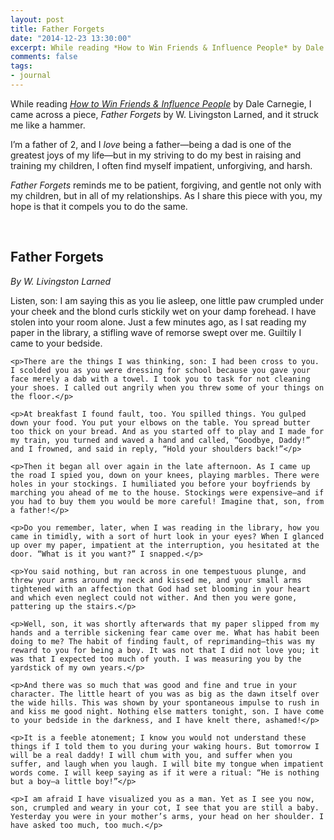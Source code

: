 ```yaml
---
layout: post
title: Father Forgets
date: "2014-12-23 13:30:00"
excerpt: While reading *How to Win Friends & Influence People* by Dale Carnegie, I came across a piece, *Father Forgets* by W. Livingston Larned, and it struck me like a hammer.
comments: false
tags:
- journal
---
```


While reading *<a href="http://www.amazon.com/How-Win-Friends-Influence-People/dp/0671027034/?tag=jonsuhcom-20" target="_blank">How to Win Friends & Influence People</a>* by Dale Carnegie, I came across a piece, *Father Forgets* by W. Livingston Larned, and it struck me like a hammer.

<!--more-->

I’m a father of 2, and I *love* being a father—being a dad is one of the greatest joys of my life—but in my striving to do my best in raising and training my children, I often find myself impatient, unforgiving, and harsh.

*Father Forgets* reminds me to be patient, forgiving, and gentle not only with my children, but in all of my relationships. As I share this piece with you, my hope is that it compels you to do the same.

<div id="father-forgets">
  <br>
  <h2 class="text-center">Father Forgets</h2>
  <p class="text-center"><em>By W. Livingston Larned</em></p>
  <div class="paragraph">
    <p>Listen, son: I am saying this as you lie asleep, one little paw crumpled under your cheek and the blond curls stickily wet on your damp forehead. I have stolen into your room alone. Just a few minutes ago, as I sat reading my paper in the library, a stifling wave of remorse swept over me. Guiltily I came to your bedside.</p>

    <p>There are the things I was thinking, son: I had been cross to you. I scolded you as you were dressing for school because you gave your face merely a dab with a towel. I took you to task for not cleaning your shoes. I called out angrily when you threw some of your things on the floor.</p>

    <p>At breakfast I found fault, too. You spilled things. You gulped down your food. You put your elbows on the table. You spread butter too thick on your bread. And as you started off to play and I made for my train, you turned and waved a hand and called, “Goodbye, Daddy!” and I frowned, and said in reply, “Hold your shoulders back!”</p>

    <p>Then it began all over again in the late afternoon. As I came up the road I spied you, down on your knees, playing marbles. There were holes in your stockings. I humiliated you before your boyfriends by marching you ahead of me to the house. Stockings were expensive—and if you had to buy them you would be more careful! Imagine that, son, from a father!</p>

    <p>Do you remember, later, when I was reading in the library, how you came in timidly, with a sort of hurt look in your eyes? When I glanced up over my paper, impatient at the interruption, you hesitated at the door. “What is it you want?” I snapped.</p>

    <p>You said nothing, but ran across in one tempestuous plunge, and threw your arms around my neck and kissed me, and your small arms tightened with an affection that God had set blooming in your heart and which even neglect could not wither. And then you were gone, pattering up the stairs.</p>

    <p>Well, son, it was shortly afterwards that my paper slipped from my hands and a terrible sickening fear came over me. What has habit been doing to me? The habit of finding fault, of reprimanding—this was my reward to you for being a boy. It was not that I did not love you; it was that I expected too much of youth. I was measuring you by the yardstick of my own years.</p>

    <p>And there was so much that was good and fine and true in your character. The little heart of you was as big as the dawn itself over the wide hills. This was shown by your spontaneous impulse to rush in and kiss me good night. Nothing else matters tonight, son. I have come to your bedside in the darkness, and I have knelt there, ashamed!</p>

    <p>It is a feeble atonement; I know you would not understand these things if I told them to you during your waking hours. But tomorrow I will be a real daddy! I will chum with you, and suffer when you suffer, and laugh when you laugh. I will bite my tongue when impatient words come. I will keep saying as if it were a ritual: “He is nothing but a boy—a little boy!”</p>

    <p>I am afraid I have visualized you as a man. Yet as I see you now, son, crumpled and weary in your cot, I see that you are still a baby. Yesterday you were in your mother’s arms, your head on her shoulder. I have asked too much, too much.</p>
  </div>
</div>